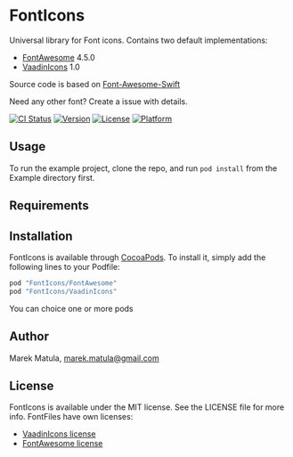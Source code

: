 # FontIcons

Universal library for Font icons. 
Contains two default implementations:
 - [FontAwesome](http://fortawesome.github.io/Font-Awesome/icons/) 4.5.0 
 - [VaadinIcons](https://vaadin.com/font-icons) 1.0 
 

Source code is based on [Font-Awesome-Swift](https://github.com/Vaberer/Font-Awesome-Swift)

Need any other font? Create a issue with details.

[![CI Status](http://img.shields.io/travis/marekmatula/FontIcons.Swift.svg?style=flat)](https://travis-ci.org/marekmatula/FontIcons)
[![Version](https://img.shields.io/cocoapods/v/FontIcons.svg?style=flat)](http://cocoapods.org/pods/FontIcons)
[![License](https://img.shields.io/cocoapods/l/FontIcons.svg?style=flat)](http://cocoapods.org/pods/FontIcons)
[![Platform](https://img.shields.io/cocoapods/p/FontIcons.svg?style=flat)](http://cocoapods.org/pods/FontIcons)

## Usage

To run the example project, clone the repo, and run `pod install` from the Example directory first.

## Requirements

## Installation

FontIcons is available through [CocoaPods](http://cocoapods.org). To install
it, simply add the following lines to your Podfile:

```ruby
pod "FontIcons/FontAwesome"
pod "FontIcons/VaadinIcons"
```
You can choice one or more pods
## Author

Marek Matula, marek.matula@gmail.com

## License

FontIcons is available under the MIT license. See the LICENSE file for more info.
FontFiles have own licenses:
- [VaadinIcons license](https://vaadin.com/font-icons/license)
- [FontAwesome license](http://fortawesome.github.io/Font-Awesome/license/)
